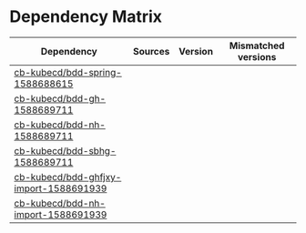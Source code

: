 # Dependency Matrix

Dependency | Sources | Version | Mismatched versions
---------- | ------- | ------- | -------------------
[cb-kubecd/bdd-spring-1588688615](https://github.com/cb-kubecd/bdd-spring-1588688615.git) |  | []() | 
[cb-kubecd/bdd-gh-1588689711](https://github.com/cb-kubecd/bdd-gh-1588689711.git) |  | []() | 
[cb-kubecd/bdd-nh-1588689711](https://github.com/cb-kubecd/bdd-nh-1588689711.git) |  | []() | 
[cb-kubecd/bdd-sbhg-1588689711](https://github.com/cb-kubecd/bdd-sbhg-1588689711.git) |  | []() | 
[cb-kubecd/bdd-ghfjxy-import-1588691939](https://github.com/cb-kubecd/bdd-ghfjxy-import-1588691939.git) |  | []() | 
[cb-kubecd/bdd-nh-import-1588691939](https://github.com/cb-kubecd/bdd-nh-import-1588691939.git) |  | []() | 
